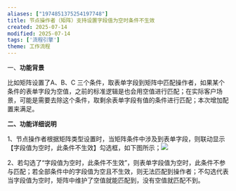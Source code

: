 ```yaml
---
aliases: ["1974851375254197748"]
title: 节点操作者（矩阵）支持设置字段值为空时条件不生效
created: 2025-07-14
modified: 2025-07-14
tags: ['流程引擎']
theme: 工作流程
---
```


一、**功能背景**

比如矩阵设置了A、B、C 三个条件，取表单字段到矩阵中匹配操作者，如果某个条件的表单字段为空值，之前的标准逻辑是也会用空值进行匹配；在实际客户场景，可能是需要去除这个条件，取剩余表单字段有值的条件进行匹配；本次增加配置来满足。

**二、功能详细说明**

1、节点操作者根据矩阵类型设置时，当矩阵条件中涉及到表单字段，则联动显示【字段值为空时，此条件不生效】勾选框，如下图所示；![](2ff3003ad194aa5c27ae7ec36718e503.jpg)

2、若勾选了“字段值为空时，此条件不生效”，则表单字段值为空时，此条件不参与匹配；若全部条件中的字段值为空且不生效，则无法匹配到操作者；不勾选代表当字段值为空时，矩阵中维护了空值就能匹配到，没有空值就匹配不到。